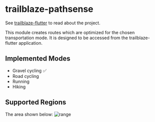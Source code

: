 # trailblaze-pathsense

See [trailblaze-flutter](https://github.com/andreytakhtamirov/trailblaze-flutter) to read about the project.

This module creates routes which are optimized for the chosen transportation mode. It is designed to be accessed from the trailblaze-flutter application.

## Implemented Modes
- Gravel cycling ✅
- Road cycling
- Running
- Hiking


## Supported Regions
The area shown below:
![range](https://github.com/andreytakhtamirov/trailblaze-pathsense/assets/70922688/65dd12a0-01c7-4700-8bed-875eba092375)

